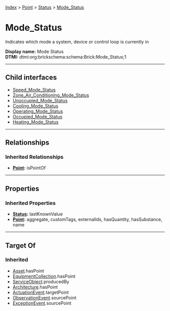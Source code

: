 [Index](../../../index.md) > [Point](../../Point.md) > [Status](../Status.md) > [Mode_Status](#)
# Mode_Status

Indicates which mode a system, device or control loop is currently in


**Display name:** Mode Status<br />
**DTMI:** dtmi:org:brickschema:schema:Brick:Mode_Status;1

---

## Child interfaces
* [Speed_Mode_Status](../Speed_Status/Speed_Mode_Status.md)
* [Zone_Air_Conditioning_Mode_Status](Zone_Air_Conditioning_Mode_Status.md)
* [Unoccupied_Mode_Status](Unoccupied_Mode_Status/Unoccupied_Mode_Status.md)
* [Cooling_Mode_Status](Cooling_Mode_Status/Cooling_Mode_Status.md)
* [Operating_Mode_Status](Operating_Mode_Status/Operating_Mode_Status.md)
* [Occupied_Mode_Status](Occupied_Mode_Status/Occupied_Mode_Status.md)
* [Heating_Mode_Status](Heating_Mode_Status/Heating_Mode_Status.md)

---

## Relationships

### Inherited Relationships
* **[Point](../../Point.md):** isPointOf

---

## Properties

### Inherited Properties
* **[Status](../Status.md):** lastKnownValue
* **[Point](../../Point.md):** aggregate, customTags, externalIds, hasQuantity, hasSubstance, name

---

## Target Of
### Inherited
* [Asset](../../../Asset/Asset.md).hasPoint
* [EquipmentCollection](../../../Collection/EquipmentCollection.md).hasPoint
* [ServiceObject](../../../Information/ServiceObject/ServiceObject.md).producedBy
* [Architecture](../../../Space/Architecture/Architecture.md).hasPoint
* [ActuationEvent](../../../Event/PointEvent/ActuationEvent.md).targetPoint
* [ObservationEvent](../../../Event/PointEvent/ObservationEvent.md).sourcePoint
* [ExceptionEvent](../../../Event/PointEvent/ExceptionEvent.md).sourcePoint
